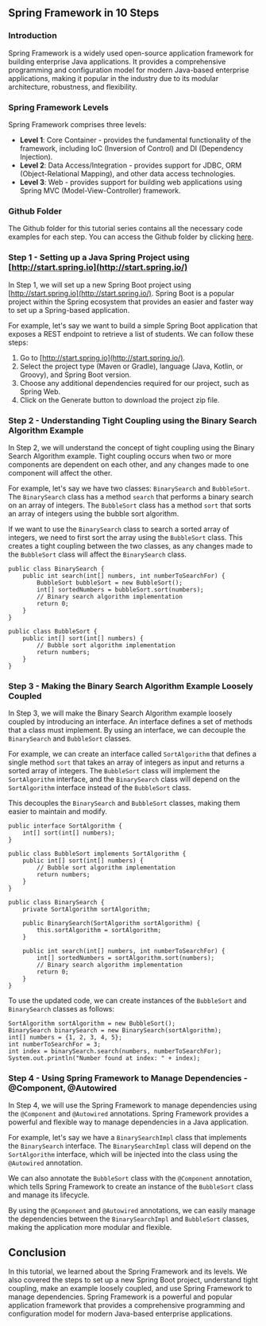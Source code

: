 ## Spring Framework in 10 Steps

### Introduction

Spring Framework  is a widely used open-source application framework for building  enterprise Java  applications. It provides a comprehensive programming and  configuration model  for modern Java-based enterprise applications, making it popular in the industry due to its modular architecture, robustness, and flexibility.

### Spring Framework Levels

Spring Framework comprises three levels:

-   **Level 1**: Core Container - provides the fundamental functionality of the framework, including IoC (Inversion of Control) and DI (Dependency Injection).
-   **Level 2**: Data Access/Integration - provides support for  JDBC,  ORM  (Object-Relational Mapping), and other data access technologies.
-   **Level 3**: Web - provides support for building  web applications  using  Spring MVC  (Model-View-Controller) framework.

### Github Folder

The  Github folder  for this tutorial series contains all the necessary code examples for each step. You can access the  Github  folder by clicking  [here](https://github.com/in28minutes/spring-master-class/tree/master/01-spring-in-10-steps).

### Step 1 - Setting up a  Java Spring Project  using  [http://start.spring.io](http://start.spring.io/)

In Step 1, we will set up a new  Spring Boot project  using  [http://start.spring.io](http://start.spring.io/).  Spring Boot  is a popular project within the  Spring  ecosystem that provides an easier and faster way to set up a Spring-based application.

For example, let's say we want to build a simple  Spring Boot application  that exposes a  REST endpoint  to retrieve a list of students. We can follow these steps:

1.  Go to  [http://start.spring.io](http://start.spring.io/).
2.  Select the project type (Maven  or  Gradle), language (Java,  Kotlin, or  Groovy), and Spring Boot version.
3.  Choose any additional dependencies required for our project, such as Spring Web.
4.  Click on the Generate button to download the  project zip file.

### Step 2 - Understanding Tight Coupling using the  Binary Search Algorithm  Example

In Step 2, we will understand the concept of  tight coupling  using the  Binary Search Algorithm example. Tight coupling occurs when two or more components are dependent on each other, and any changes made to one component will affect the other.

For example, let's say we have two classes:  `BinarySearch`  and  `BubbleSort`. The  `BinarySearch`  class has a method  `search`  that performs a  binary search  on an array of integers. The  `BubbleSort`  class has a method  `sort`  that sorts an array of integers using the  bubble sort algorithm.

If we want to use the  `BinarySearch`  class to search a sorted array of integers, we need to first sort the array using the  `BubbleSort`  class. This creates a tight coupling between the two classes, as any changes made to the  `BubbleSort`  class will affect the  `BinarySearch`  class.

```
public class BinarySearch {
    public int search(int[] numbers, int numberToSearchFor) {
        BubbleSort bubbleSort = new BubbleSort();
        int[] sortedNumbers = bubbleSort.sort(numbers);
        // Binary search algorithm implementation
        return 0;
    }
}

public class BubbleSort {
    public int[] sort(int[] numbers) {
        // Bubble sort algorithm implementation
        return numbers;
    }
}

```

### Step 3 - Making the Binary  Search Algorithm  Example Loosely Coupled

In Step 3, we will make the Binary Search Algorithm example loosely coupled by introducing an interface. An interface defines a set of methods that a class must implement. By using an interface, we can decouple the  `BinarySearch`  and  `BubbleSort`  classes.

For example, we can create an interface called  `SortAlgorithm`  that defines a single method  `sort`  that takes an array of integers as input and returns a sorted array of integers. The  `BubbleSort`  class will implement the  `SortAlgorithm`  interface, and the  `BinarySearch`  class will depend on the  `SortAlgorithm`  interface instead of the  `BubbleSort`  class.

This decouples the  `BinarySearch`  and  `BubbleSort`  classes, making them easier to maintain and modify.
```
public interface SortAlgorithm {
    int[] sort(int[] numbers);
}

public class BubbleSort implements SortAlgorithm {
    public int[] sort(int[] numbers) {
        // Bubble sort algorithm implementation
        return numbers;
    }
}

public class BinarySearch {
    private SortAlgorithm sortAlgorithm;

    public BinarySearch(SortAlgorithm sortAlgorithm) {
        this.sortAlgorithm = sortAlgorithm;
    }

    public int search(int[] numbers, int numberToSearchFor) {
        int[] sortedNumbers = sortAlgorithm.sort(numbers);
        // Binary search algorithm implementation
        return 0;
    }
}

```

To use the updated code, we can create instances of the  `BubbleSort`  and  `BinarySearch`  classes as follows:
```
SortAlgorithm sortAlgorithm = new BubbleSort();
BinarySearch binarySearch = new BinarySearch(sortAlgorithm);
int[] numbers = {1, 2, 3, 4, 5};
int numberToSearchFor = 3;
int index = binarySearch.search(numbers, numberToSearchFor);
System.out.println("Number found at index: " + index);
```

### Step 4 - Using Spring Framework to Manage Dependencies - @Component, @Autowired

In Step 4, we will use the Spring Framework to manage dependencies using the  `@Component`  and  `@Autowired`  annotations. Spring Framework provides a powerful and flexible way to manage dependencies in a Java application.

For example, let's say we have a  `BinarySearchImpl`  class that implements the  `BinarySearch`  interface. The  `BinarySearchImpl`  class will depend on the  `SortAlgorithm`  interface, which will be injected into the class using the  `@Autowired`  annotation.

We can also annotate the  `BubbleSort`  class with the  `@Component`  annotation, which tells Spring Framework to create an instance of the  `BubbleSort`  class and manage its lifecycle.

By using the  `@Component`  and  `@Autowired`  annotations, we can easily manage the dependencies between the  `BinarySearchImpl`  and  `BubbleSort`  classes, making the application more modular and flexible.

## Conclusion

In this tutorial, we learned about the Spring Framework and its levels. We also covered the steps to set up a new Spring Boot project, understand tight coupling, make an example loosely coupled, and use Spring Framework to manage dependencies. Spring Framework is a powerful and popular  application framework  that provides a comprehensive programming and configuration model for modern Java-based enterprise applications.
